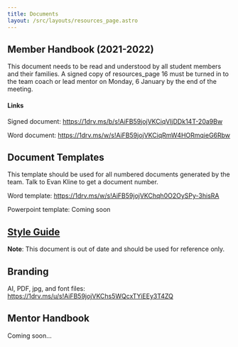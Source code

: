 ```yaml
---
title: Documents
layout: /src/layouts/resources_page.astro
---
```


## Member Handbook (2021-2022)

This document needs to be read and understood by all student members and their families. A signed copy of resources_page 16 must be turned in to the team coach or lead mentor on Monday, 6 January by the end of the meeting.

#### Links

Signed document: https://1drv.ms/b/s!AiFB59jojVKCiqVIjDDk14T-20a9Bw

Word document: https://1drv.ms/w/s!AiFB59jojVKCiqRmW4HORmqieG6Rbw

## Document Templates

This template should be used for all numbered documents generated by the team. Talk to Evan Kline to get a document number.

Word template: https://1drv.ms/w/s!AiFB59jojVKChqh0O2OySPy-3hisRA

Powerpoint template: Coming soon

## [Style Guide](https://1drv.ms/w/s!AiFB59jojVKChqh4AM6Cm8Vg6qicCA)

**Note**: This document is out of date and should be used for reference only.

## Branding

AI, PDF, jpg, and font files: https://1drv.ms/u/s!AiFB59jojVKChs5WQcxTYiEEy3T4ZQ

## Mentor Handbook

Coming soon...
